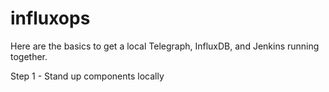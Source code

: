 # influxops

Here are the basics to get a local Telegraph, InfluxDB, and Jenkins running
together.

Step 1 - Stand up components locally
